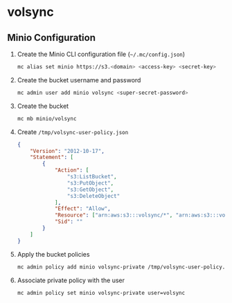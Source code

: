 # volsync

## Minio Configuration

1. Create the Minio CLI configuration file (`~/.mc/config.json`)
    ```sh
    mc alias set minio https://s3.<domain> <access-key> <secret-key>
    ```

2. Create the bucket username and password
    ```sh
    mc admin user add minio volsync <super-secret-password>
    ```

3. Create the bucket
    ```sh
    mc mb minio/volsync
    ```

4. Create `/tmp/volsync-user-policy.json`
    ```json
    {
        "Version": "2012-10-17",
        "Statement": [
            {
                "Action": [
                    "s3:ListBucket",
                    "s3:PutObject",
                    "s3:GetObject",
                    "s3:DeleteObject"
                ],
                "Effect": "Allow",
                "Resource": ["arn:aws:s3:::volsync/*", "arn:aws:s3:::volsync"],
                "Sid": ""
            }
        ]
    }
    ```

5. Apply the bucket policies
    ```sh
    mc admin policy add minio volsync-private /tmp/volsync-user-policy.json
    ```

6. Associate private policy with the user
    ```sh
    mc admin policy set minio volsync-private user=volsync
    ```
